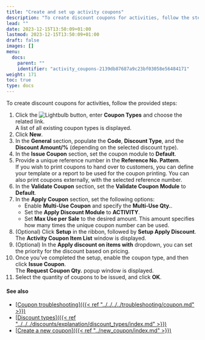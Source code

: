 ```yaml
---
title: "Create and set up activity coupons"
description: "To create discount coupons for activities, follow the steps provided in this article."
lead: ""
date: 2023-12-15T13:50:09+01:00
lastmod: 2023-12-15T13:50:09+01:00
draft: false
images: []
menu:
  docs:
    parent: ""
    identifier: "activity_coupons-2139db87687a9c23bf03058e56484171"
weight: 171
toc: true
type: docs
---
```


To create discount coupons for activities, follow the provided steps:

1. Click the ![Lightbulb](Lightbulb_icon.PNG) button, enter **Coupon Types** and choose the related link.         
   A list of all existing coupon types is displayed.
2. Click **New**.
3. In the **General** section, populate the **Code**, **Discount Type**, and the **Discount Amount/%** (depending on the selected discount type).
4. In the **Issue Coupon** section, set the coupon module to **Default**. 
5. Provide a unique reference number in the **Reference No. Pattern**.     
   If you wish to print coupons to hand over to customers, you can define your template or a report to be used for the coupon printing. You can also print coupons externally, with the selected reference number.
6. In the **Validate Coupon** section, set the **Validate Coupon Module** to **Default**.
7. In the **Apply Coupon** section, set the following options:
    - Enable **Multi-Use Coupon** and specify the **Multi-Use Qty.**.
    - Set the **Apply Discount Module** to **ACTIVITY**. 
    - Set **Max Use per Sale** to the desired amount. This amount specifies how many times the unique coupon number can be used.
8. (Optional) Click **Setup** in the ribbon, followed by **Setup Apply Discount**.     
   The **Activity Coupon Item List** window is displayed.
9. (Optional) In the **Apply discount on items with** dropdown, you can set the priority for the discount based on pricing.
10. Once you've completed the setup, enable the coupon type, and then click **Issue Coupon**.     
    The **Request Coupon Qty.** popup window is displayed. 
11. Select the quantity of coupons to be issued, and click **OK**.

#### See also

- [<ins>Coupon troubleshooting<ins>]({{< ref "../../../../troubleshooting/coupon.md" >}})
- [<ins>Discount types<ins>]({{< ref "../../../discounts/explanation/discount_types/index.md" >}})
- [<ins>Create a new coupon<ins>]({{< ref "../new_coupon/index.md" >}})